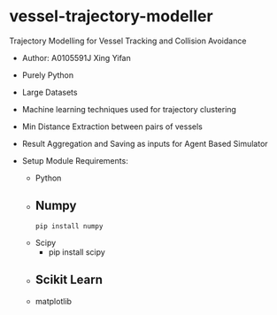 # vessel-trajectory-modeller
Trajectory Modelling for Vessel Tracking and Collision Avoidance
- Author: A0105591J Xing Yifan
- Purely Python
- Large Datasets
- Machine learning techniques used for trajectory clustering
- Min Distance Extraction between pairs of vessels 
- Result Aggregation and Saving as inputs for Agent Based Simulator

- Setup Module Requirements:
  - Python
  - Numpy
    - 
    ```
    pip install numpy
    ```
  - Scipy
    - pip install scipy
  - Scikit Learn
    - 
  - matplotlib
